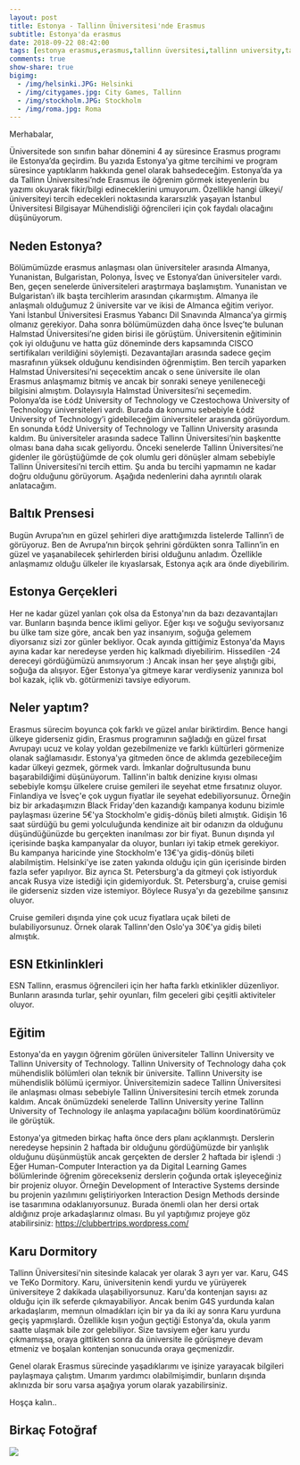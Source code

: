```yaml
---
layout: post
title: Estonya - Tallinn Üniversitesi'nde Erasmus
subtitle: Estonya'da erasmus
date: 2018-09-22 08:42:00
tags: [estonya erasmus,erasmus,tallinn üversitesi,tallinn university,tallinn üniversitesi erasmus,iü erasmus,iuce erasmus]
comments: true
show-share: true
bigimg:
  - /img/helsinki.JPG: Helsinki
  - /img/citygames.jpg: City Games, Tallinn
  - /img/stockholm.JPG: Stockholm
  - /img/roma.jpg: Roma  
---
```


Merhabalar,

Üniversitede son sınıfın bahar dönemini 4 ay süresince Erasmus programı ile Estonya’da geçirdim. Bu yazıda Estonya’ya gitme tercihimi ve program süresince yaptıklarım hakkında genel olarak bahsedeceğim. Estonya’da ya da Tallinn Üniversitesi’nde Erasmus ile öğrenim görmek isteyenlerin bu yazımı okuyarak fikir/bilgi edineceklerini umuyorum. Özellikle hangi ülkeyi/üniversiteyi tercih edecekleri noktasında kararsızlık yaşayan İstanbul Üniversitesi Bilgisayar Mühendisliği öğrencileri için çok faydalı olacağını düşünüyorum.

## Neden Estonya?

Bölümümüzde erasmus anlaşması olan üniversiteler arasında Almanya, Yunanistan, Bulgaristan, Polonya, İsveç ve Estonya’dan üniversiteler vardı. Ben, geçen senelerde üniversiteleri araştırmaya başlamıştım. Yunanistan ve Bulgaristan’ı ilk başta tercihlerim arasından çıkarmıştım. Almanya ile anlaşmalı olduğumuz 2 üniversite var ve ikisi de Almanca eğitim veriyor. Yani İstanbul Üniversitesi Erasmus Yabancı Dil Sınavında Almanca’ya girmiş olmanız gerekiyor. Daha sonra bölümümüzden daha önce İsveç’te bulunan Halmstad Üniversitesi’ne giden birisi ile görüştüm. Üniversitenin eğitiminin çok iyi olduğunu ve hatta güz döneminde ders kapsamında CISCO sertifikaları verildiğini söylemişti. Dezavantajları arasında sadece geçim masrafının yüksek olduğunu kendisinden öğrenmiştim. Ben tercih yaparken Halmstad Üniversitesi’ni seçecektim ancak o sene üniversite ile olan Erasmus anlaşmamız bitmiş ve ancak bir sonraki seneye yenileneceği bilgisini almıştım. Dolayısıyla Halmstad Üniversitesi’ni seçemedim. Polonya’da ise Łódź University of Technology ve Czestochowa University of Technology üniversiteleri vardı. Burada da konumu sebebiyle Łódź University of Technology’i gidebileceğim üniversiteler arasında görüyordum. En sonunda Łódź University of Technology ve Tallinn University arasında kaldım. Bu üniversiteler arasında sadece Tallinn Üniversitesi’nin başkentte olması bana daha sıcak geliyordu. Önceki senelerde Tallinn Üniversitesi’ne gidenler ile görüştüğümde de çok olumlu geri dönüşler almam sebebiyle Tallinn Üniversitesi’ni tercih ettim. Şu anda bu tercihi yapmamın ne kadar doğru olduğunu görüyorum. Aşağıda nedenlerini daha ayrıntılı olarak anlatacağım.

## Baltık Prensesi

Bugün Avrupa’nın en güzel şehirleri diye arattığımızda listelerde Tallinn’i de görüyoruz. Ben de Avrupa’nın birçok şehrini gördükten sonra Tallinn’in en güzel ve yaşanabilecek şehirlerden birisi olduğunu anladım. Özellikle anlaşmamız olduğu ülkeler ile kıyaslarsak, Estonya açık ara önde diyebilirim.

## Estonya Gerçekleri

Her ne kadar güzel yanları çok olsa da Estonya'nın da bazı dezavantajları var. Bunların başında bence iklimi geliyor. Eğer kışı ve soğuğu seviyorsanız bu ülke tam size göre, ancak ben yaz insanıyım, soğuğa gelemem diyorsanız sizi zor günler bekliyor. Ocak ayında gittiğimiz Estonya'da Mayıs ayına kadar kar neredeyse yerden hiç kalkmadı diyebilirim. Hissedilen -24 dereceyi gördüğümüzü anımsıyorum :) Ancak insan her şeye alıştığı gibi, soğuğa da alışıyor. Eğer Estonya'ya gitmeye karar verdiyseniz yanınıza bol bol kazak, içlik vb. götürmenizi tavsiye ediyorum.

## Neler yaptım?

Erasmus sürecim boyunca çok farklı ve güzel anılar biriktirdim. Bence hangi ülkeye giderseniz gidin, Erasmus programının sağladığı en güzel fırsat Avrupayı ucuz ve kolay yoldan gezebilmenize ve farklı kültürleri görmenize olanak sağlamasıdır. Estonya'ya gitmeden önce de aklımda gezebileceğim kadar ülkeyi gezmek, görmek vardı. İmkanlar doğrultusunda bunu başarabildiğimi düşünüyorum. Tallinn'in baltık denizine kıyısı olması sebebiyle komşu ülkelere cruise gemileri ile seyehat etme fırsatınız oluyor. Finlandiya ve İsveç'e çok uygun fiyatlar ile seyehat edebiliyorsunuz. Örneğin biz bir arkadaşımızın Black Friday'den kazandığı kampanya kodunu bizimle paylaşması üzerine 5€'ya Stockholm'e gidiş-dönüş bileti almıştık. Gidişin 16 saat sürdüğü bu gemi yolculuğunda kendinize ait bir odanızın da olduğunu düşündüğünüzde bu gerçekten inanılması zor bir fiyat. Bunun dışında yıl içerisinde başka kampanyalar da oluyor, bunları iyi takip etmek gerekiyor. Bu kampanya haricinde yine Stockholm'e 13€'ya gidiş-dönüş bileti alabilmiştim. Helsinki'ye ise zaten yakında olduğu için gün içerisinde birden fazla sefer yapılıyor. Biz ayrıca St. Petersburg'a da gitmeyi çok istiyorduk ancak Rusya vize istediği için gidemiyorduk. St. Petersburg'a, cruise gemisi ile giderseniz sizden vize istemiyor. Böylece Rusya'yı da gezebilme şansınız oluyor.

Cruise gemileri dışında yine çok ucuz fiyatlara uçak bileti de bulabiliyorsunuz. Örnek olarak Tallinn'den Oslo'ya 30€'ya gidiş bileti almıştık.

## ESN Etkinlinkleri

ESN Tallinn, erasmus öğrencileri için her hafta farklı etkinlikler düzenliyor. Bunların arasında turlar, şehir oyunları, film geceleri gibi çeşitli aktiviteler oluyor.

## Eğitim

Estonya'da en yaygın öğrenim görülen üniversiteler Tallinn University ve Tallinn University of Technology. Tallinn University of Technology daha çok mühendislik bölümleri olan teknik bir üniversite. Tallinn University ise mühendislik bölümü içermiyor. Üniversitemizin sadece Tallinn Üniversitesi ile anlaşması olması sebebiyle Tallinn Üniversitesini tercih etmek zorunda kaldım. Ancak önümüzdeki senelerde Tallinn University yerine Tallinn University of Technology ile anlaşma yapılacağını bölüm koordinatörümüz ile görüştük. 

Estonya'ya gitmeden birkaç hafta önce ders planı açıklanmıştı. Derslerin neredeyse hepsinin 2 haftada bir olduğunu gördüğümüzde bir yanlışlık olduğunu düşünmüştük ancak gerçekten de dersler 2 haftada bir işlendi :) Eğer Human-Computer Interaction ya da Digital Learning Games bölümlerinde öğrenim görecekseniz derslerin çoğunda ortak işleyeceğiniz bir projeniz oluyor. Örneğin Development of Interactive Systems dersinde bu projenin yazılımını geliştiriyorken Interaction Design Methods dersinde ise tasarımına odaklanıyorsunuz. Burada önemli olan her dersi ortak aldığınız proje arkadaşlarınız olması. Bu yıl yaptığımız projeye göz atabilirsiniz: https://clubbertrips.wordpress.com/

## Karu Dormitory

Tallinn Üniversitesi'nin sitesinde kalacak yer olarak 3 ayrı yer var. Karu, G4S ve TeKo Dormitory. Karu, üniversitenin kendi yurdu ve yürüyerek üniversiteye 2 dakikada ulaşabiliyorsunuz. Karu'da kontenjan sayısı az olduğu için ilk seferde çıkmayabiliyor. Ancak benim G4S yurdunda kalan arkadaşlarım, memnun olmadıkları için bir ya da iki ay sonra Karu yurduna geçiş yapmışlardı. Özellikle kışın yoğun geçtiği Estonya'da, okula yarım saatte ulaşmak bile zor gelebiliyor. Size tavsiyem eğer karu yurdu çıkmamışsa, oraya gittikten sonra da üniversite ile görüşmeye devam etmeniz ve boşalan kontenjan sonucunda oraya geçmenizdir.

Genel olarak Erasmus sürecinde yaşadıklarımı ve işinize yarayacak bilgileri paylaşmaya çalıştım. Umarım yardımcı olabilmişimdir, bunların dışında aklınızda bir soru varsa aşağıya yorum olarak yazabilirsiniz. 

Hoşça kalın..

## Birkaç Fotoğraf

<img src="https://raw.githubusercontent.com/talhakum/talhakum.github.io/master/img/roma.jpg"/>


